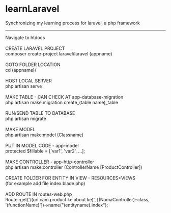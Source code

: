 # learnLaravel
 Synchronizing my learning process for laravel, a php framework
 *******************
Navigate to htdocs <br><br>
CREATE LARAVEL PROJECT<br>
composer create-project laravel/laravel (appname)
<br><br>
GOTO FOLDER LOCATION<br>
cd (appname)/
<br><br>
HOST LOCAL SERVER<br>
php artisan serve
<br><br>
MAKE TABLE - CAN CHECK AT app-database-migration<br>
php artisan make:migration create_(table name)_table
<br><br>
RUN/SEND TABLE TO DATABASE<br>
php artisan migrate
<br><br>
MAKE MODEL<br>
php artisan make:model (Classname)
<br><br>
PUT IN MODEL CODE - app-model<br>
protected $fillable = ['var1', 'var2', ...];
<br><br>
MAKE CONTROLLER - app-http-controller<br>
php artisan make:controller (ControllerName [ProductController])
<br><br>
CREATE FOLDER FOR ENTITY IN VIEW - RESOURCES>VIEWS<br>
(for example add file index.blade.php)
<br><br>
ADD ROUTE IN routes-web.php<br>
Route::get('/(uri cam product ke about ke)', [(NamaController)::class, '(functionName)'])->name("(entityname).index");
